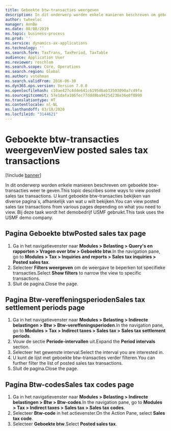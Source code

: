 ```yaml
---
title: Geboekte btw-transacties weergeven
description: In dit onderwerp worden enkele manieren beschreven om geboekte btw-transacties weer te geven.
author: twheeloc
manager: AnnBe
ms.date: 08/08/2019
ms.topic: business-process
ms.prod: ''
ms.service: dynamics-ax-applications
ms.technology: ''
ms.search.form: TaxTrans, TaxPeriod, TaxTable
audience: Application User
ms.reviewer: roschlom
ms.search.scope: Core, Operations
ms.search.region: Global
ms.author: vstehman
ms.search.validFrom: 2016-06-30
ms.dyn365.ops.version: Version 7.0.0
ms.openlocfilehash: c10ae427c4dde641c619546ab33503090a7c49fa
ms.sourcegitcommit: 57e1dafa186fec77ddd8ba9425d238e36e0f0998
ms.translationtype: HT
ms.contentlocale: nl-NL
ms.lasthandoff: 03/18/2020
ms.locfileid: "3144621"
---
```

# <a name="view-posted-sales-tax-transactions"></a><span data-ttu-id="cdfbc-103">Geboekte btw-transacties weergeven</span><span class="sxs-lookup"><span data-stu-id="cdfbc-103">View posted sales tax transactions</span></span>

[!include [banner](../../includes/banner.md)]

<span data-ttu-id="cdfbc-104">In dit onderwerp worden enkele manieren beschreven om geboekte btw-transacties weer te geven.</span><span class="sxs-lookup"><span data-stu-id="cdfbc-104">This topic describes some ways to view posted sales tax transactions.</span></span> <span data-ttu-id="cdfbc-105">U kunt geboekte btw-transacties bekijken van diverse pagina´s, afhankelijk van wat u wilt bekijken.</span><span class="sxs-lookup"><span data-stu-id="cdfbc-105">You can view posted sales tax transactions from various pages depending on what you need to view.</span></span> <span data-ttu-id="cdfbc-106">Bij deze taak wordt het demobedrijf USMF gebruikt.</span><span class="sxs-lookup"><span data-stu-id="cdfbc-106">This task uses the USMF demo company.</span></span>

## <a name="posted-sales-tax-page"></a><span data-ttu-id="cdfbc-107">Pagina Geboekte btw</span><span class="sxs-lookup"><span data-stu-id="cdfbc-107">Posted sales tax page</span></span>

1. <span data-ttu-id="cdfbc-108">Ga in het navigatievenster naar **Modules > Belasting > Query's en rapporten > Vragen over btw > Geboekte btw**.</span><span class="sxs-lookup"><span data-stu-id="cdfbc-108">In the navigation pane, go to **Modules > Tax > Inquiries and reports > Sales tax inquiries > Posted sales tax**.</span></span>
2. <span data-ttu-id="cdfbc-109">Selecteer **Filters weergeven** om de weergave te beperken tot specifieke transacties.</span><span class="sxs-lookup"><span data-stu-id="cdfbc-109">Select **Show filters** to narrow the view to specific transactions.</span></span>
3. <span data-ttu-id="cdfbc-110">Sluit de pagina.</span><span class="sxs-lookup"><span data-stu-id="cdfbc-110">Close the page.</span></span>

## <a name="sales-tax-settlement-periods-page"></a><span data-ttu-id="cdfbc-111">Pagina Btw-vereffeningsperioden</span><span class="sxs-lookup"><span data-stu-id="cdfbc-111">Sales tax settlement periods page</span></span>

1. <span data-ttu-id="cdfbc-112">Ga in het navigatievenster naar **Modules > Belasting > Indirecte belastingen > Btw > Btw-vereffeningsperioden**.</span><span class="sxs-lookup"><span data-stu-id="cdfbc-112">In the navigation pane, go to **Modules > Tax > Indirect taxes > Sales tax > Sales tax settlement periods**.</span></span>
2. <span data-ttu-id="cdfbc-113">Vouw de sectie **Periode-intervallen** uit.</span><span class="sxs-lookup"><span data-stu-id="cdfbc-113">Expand the **Period intervals** section.</span></span>
3. <span data-ttu-id="cdfbc-114">Selecteer het gewenste interval.</span><span class="sxs-lookup"><span data-stu-id="cdfbc-114">Select the interval you are interested in.</span></span>
4. <span data-ttu-id="cdfbc-115">U kunt de lijst met geboekte btw-transacties verder filteren.</span><span class="sxs-lookup"><span data-stu-id="cdfbc-115">You can further filter the list of posted sales tax transactions.</span></span>
5. <span data-ttu-id="cdfbc-116">Sluit de pagina.</span><span class="sxs-lookup"><span data-stu-id="cdfbc-116">Close the page.</span></span>

## <a name="sales-tax-codes-page"></a><span data-ttu-id="cdfbc-117">Pagina Btw-codes</span><span class="sxs-lookup"><span data-stu-id="cdfbc-117">Sales tax codes page</span></span>

1. <span data-ttu-id="cdfbc-118">Ga in het navigatievenster naar **Modules > Belasting > Indirecte belastingen > Btw > Btw-codes**.</span><span class="sxs-lookup"><span data-stu-id="cdfbc-118">In the navigation pane, go to **Modules > Tax > Indirect taxes > Sales tax > Sales tax codes**.</span></span>
2. <span data-ttu-id="cdfbc-119">Selecteer **Btw-code** in het actievenster.</span><span class="sxs-lookup"><span data-stu-id="cdfbc-119">On the Action Pane, select **Sales tax code**.</span></span>
3. <span data-ttu-id="cdfbc-120">Selecteer **Geboekte btw**.</span><span class="sxs-lookup"><span data-stu-id="cdfbc-120">Select **Posted sales tax**.</span></span>

